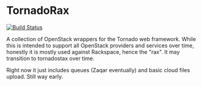# TornadoRax

[![Build Status](https://travis-ci.org/joshmarshall/tornadorax.png?branch=master)](https://travis-ci.org/joshmarshall/tornadorax)

A collection of OpenStack wrappers for the Tornado web framework. While this is intended
to support all OpenStack providers and services over time, honestly it is mostly used
against Rackspace, hence the "rax". It may transition to tornadostax over time.

Right now it just includes queues (Zaqar eventually) and basic cloud files upload.
Still way early.
